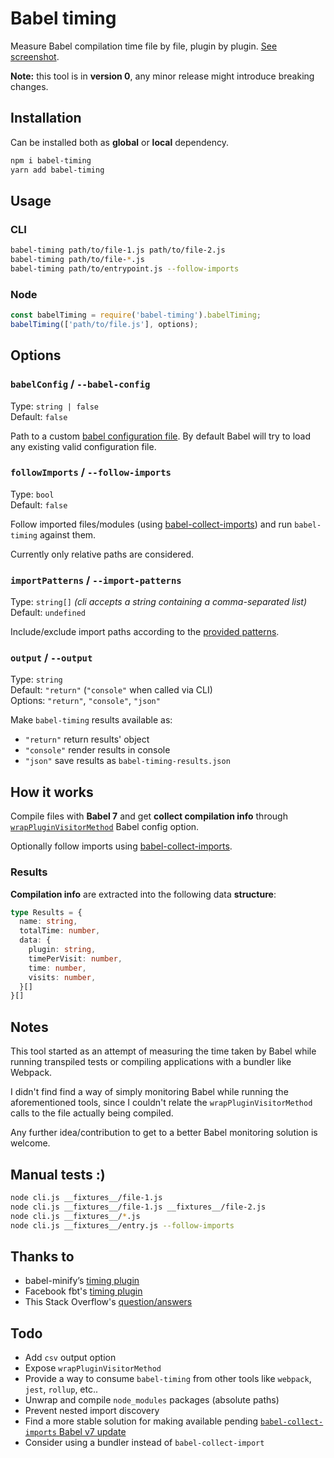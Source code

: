 # Babel timing

Measure Babel compilation time file by file, plugin by plugin. [See screenshot](https://raw.githubusercontent.com/toomuchdesign/babel-timing/master/screenshot.png).

**Note:** this tool is in **version 0**, any minor release might introduce breaking changes.

## Installation

Can be installed both as **global** or **local** dependency.

```bash
npm i babel-timing
yarn add babel-timing
```

## Usage

### CLI

```bash
babel-timing path/to/file-1.js path/to/file-2.js
babel-timing path/to/file-*.js
babel-timing path/to/entrypoint.js --follow-imports
```

### Node

```js
const babelTiming = require('babel-timing').babelTiming;
babelTiming(['path/to/file.js'], options);
```

## Options

### `babelConfig` / `--babel-config`

Type: `string | false`<br />
Default: `false`

Path to a custom [babel configuration file](https://babeljs.io/docs/en/options#configfile). By default Babel will try to load any existing valid configuration file.

### `followImports` / `--follow-imports`

Type: `bool`<br />
Default: `false`

Follow imported files/modules (using [babel-collect-imports](https://github.com/babel-utils/babel-collect-imports)) and run `babel-timing` against them.

Currently only relative paths are considered.

### `importPatterns` / `--import-patterns`

Type: `string[]` *(cli accepts a string containing a comma-separated list)*<br />
Default: `undefined`

Include/exclude import paths according to the [provided patterns](https://github.com/sindresorhus/multimatch#readme).

### `output` / `--output`

Type: `string`<br />
Default: `"return"` (`"console"` when called via CLI)<br />
Options: `"return"`, `"console"`, `"json"`

Make `babel-timing` results available as:

- `"return"` return results' object
- `"console"` render results in console
- `"json"` save results as `babel-timing-results.json`

## How it works

Compile files with **Babel 7** and get **collect compilation info** through [`wrapPluginVisitorMethod`](https://babeljs.io/docs/en/options#wrappluginvisitormethod) Babel config option.

Optionally follow imports using [babel-collect-imports][babel-collect-imports].

### Results

**Compilation info** are extracted into the following data **structure**:

```typescript
type Results = {
  name: string,
  totalTime: number,
  data: {
    plugin: string,
    timePerVisit: number,
    time: number,
    visits: number,
  }[]
}[]
```

## Notes

This tool started as an attempt of measuring the time taken by Babel while running transpiled tests or compiling applications with a bundler like Webpack.

I didn't find find a way of simply monitoring Babel while running the aforementioned tools, since I couldn't relate the `wrapPluginVisitorMethod` calls to the file actually being compiled.

Any further idea/contribution to get to a better Babel monitoring solution is welcome.

## Manual tests :)

```bash
node cli.js __fixtures__/file-1.js
node cli.js __fixtures__/file-1.js __fixtures__/file-2.js
node cli.js __fixtures__/*.js
node cli.js __fixtures__/entry.js --follow-imports
```

## Thanks to

- babel-minify’s [timing plugin](https://github.com/babel/minify/blob/babel-minify%400.5.0/scripts/plugin-timing.js)
- Facebook fbt's [timing plugin](https://github.com/facebookincubator/fbt/blob/20d627d6864dbd8cf8f188d84eb32ba324a81332/transform/util/time-plugins.js)
- This Stack Overflow's [question/answers](https://stackoverflow.com/questions/55537633/measure-babel-compilation-performance-per-file-or-module)


## Todo

- Add `csv` output option
- Expose `wrapPluginVisitorMethod`
- Provide a way to consume `babel-timing` from other tools like `webpack`, `jest`, `rollup`, etc..
- Unwrap and compile `node_modules` packages (absolute paths)
- Prevent nested import discovery
- Find a more stable solution for making available pending [`babel-collect-imports` Babel v7 update](https://github.com/babel-utils/babel-collect-imports/pull/2)
- Consider using a bundler instead of `babel-collect-import`

[babel-collect-imports]: https://github.com/babel-utils/babel-collect-imports
